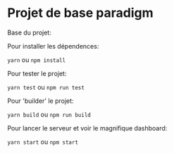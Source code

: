 # Projet de base paradigm

Base du projet:

Pour installer les dépendences:

`yarn` ou `npm install`

Pour tester le projet:

`yarn test` ou `npm run test`

Pour 'builder' le projet:

`yarn build` ou `npm run build`

Pour lancer le serveur et voir le magnifique dashboard:

`yarn start` ou `npm start`
